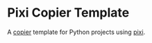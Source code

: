 # Pixi Copier Template

A [copier](https://copier.readthedocs.io/en/stable/) template for Python projects using [pixi](https://pixi.sh/).